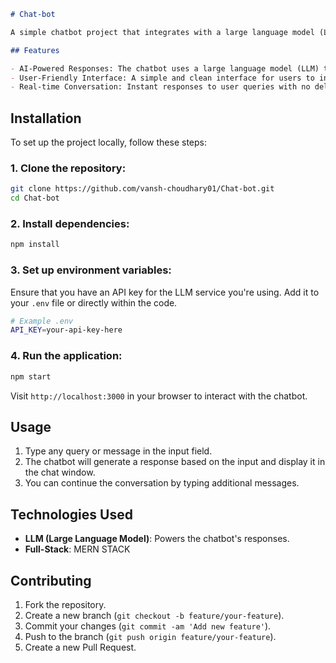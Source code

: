 ```markdown
# Chat-bot

A simple chatbot project that integrates with a large language model (LLM) to provide AI-powered responses. This chatbot can be used for various purposes such as answering questions, making recommendations, and engaging in conversation.

## Features

- AI-Powered Responses: The chatbot uses a large language model (LLM) to generate responses.
- User-Friendly Interface: A simple and clean interface for users to interact with the chatbot.
- Real-time Conversation: Instant responses to user queries with no delay.
```

## Installation

To set up the project locally, follow these steps:

### 1. Clone the repository:

```bash
git clone https://github.com/vansh-choudhary01/Chat-bot.git
cd Chat-bot
```

### 2. Install dependencies:

```bash
npm install
```

### 3. Set up environment variables:

Ensure that you have an API key for the LLM service you're using. Add it to your `.env` file or directly within the code.

```bash
# Example .env
API_KEY=your-api-key-here
```

### 4. Run the application:

```bash
npm start
```

Visit `http://localhost:3000` in your browser to interact with the chatbot.

## Usage

1. Type any query or message in the input field.
2. The chatbot will generate a response based on the input and display it in the chat window.
3. You can continue the conversation by typing additional messages.

## Technologies Used
- **LLM (Large Language Model)**: Powers the chatbot's responses.
- **Full-Stack**: MERN STACK

## Contributing

1. Fork the repository.
2. Create a new branch (`git checkout -b feature/your-feature`).
3. Commit your changes (`git commit -am 'Add new feature'`).
4. Push to the branch (`git push origin feature/your-feature`).
5. Create a new Pull Request.
```
